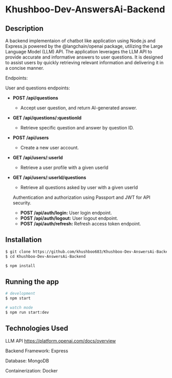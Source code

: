 # Khushboo-Dev-AnswersAi-Backend

## Description

A backend  implementaion of chatbot like application using  Node.js and Express.js powered by the @langchain/openai package, utilizing the Large Language Model (LLM) API. The application leverages the LLM API to provide accurate and informative answers to user questions. It is designed to assist users by quickly retrieving relevant information and delivering it in a concise manner.

Endpoints:

 User and questions endpoints:
- **POST /api/questions**
    - Accept user question, and return AI-generated answer.
- **GET /api/questions/:questionId**
    - Retrieve specific question and answer by question ID.
- **POST /api/users**
    - Create a new user account.
- **GET /api/users/:userId**
    - Retrieve a user profile with a given userId
- **GET /api/users/:userId/questions**
    - Retrieve all questions asked by user with a given userId
 
  Authentication and authorization using Passport and JWT for API security.
    - **POST /api/auth/login:** User login endpoint.
    - **POST /api/auth/logout:** User logout endpoint.
    - **POST /api/auth/refresh:** Refresh access token endpoint.

## Installation

```bash
$ git clone https://github.com/khushboo683/Khushboo-Dev-AnswersAi-Backend.git
$ cd Khushboo-Dev-AnswersAi-Backend

$ npm install
```

## Running the app

```bash
# development
$ npm start

# watch mode
$ npm run start:dev

```


## Technologies Used

LLM API https://platform.openai.com/docs/overview

Backend Framework: Express

Database: MongoDB

Containerization: Docker

